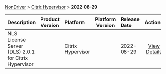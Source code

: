 
[NonDriver](/README.md)  >  [Citrix Hypervisor](/index/NonDriver/Citrix_Hypervisor.md)  >  **2022-08-29**



| Description            | Product Version    | Platform                | Platform Version           | Release Date           |             Actions              |
| ---------------------- | :----------------- | :---------------------- | -------------------------- | :--------------------- | :------------------------------: |
| NLS License Server (DLS) 2.0.1 for Citrix Hypervisor |  | Citrix Hypervisor |  | 2022-08-29 | [View Details](/details/ebf30c_NLS_License_Server_(DLS)_2.0.1_for_Citrix_Hypervisor.md) |
